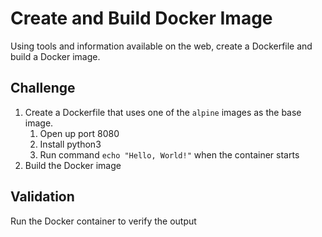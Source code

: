 # Create and Build Docker Image

Using tools and information available on the web, create a Dockerfile and build a Docker image.

## Challenge

1. Create a Dockerfile that uses one of the `alpine` images as the base image.
   1. Open up port 8080
   2. Install python3
   3. Run command `echo "Hello, World!"` when the container starts
2. Build the Docker image

## Validation

Run the Docker container to verify the output
